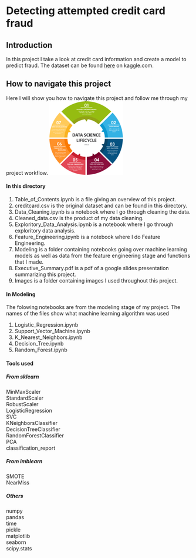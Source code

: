 # Detecting attempted credit card fraud

## Introduction
In this project I take a look at credit card information and create a model to predict fraud. The dataset can be found <a href=https://www.kaggle.com/mlg-ulb/creditcardfraud>here</a> on kaggle.com. 

## How to navigate this project
Here I will show you how to navigate this project and follow me through my project workflow.
<img src='Images/Data_Science_Process.png' height=200 width=200>



#### In this directory
1) Table_of_Contents.ipynb is a file giving an overview of this project.
2) creditcard.csv is the original dataset and can be found in this directory.
3) Data_Cleaning.ipynb is a notebook where I go through cleaning the data.
4) Cleaned_data.csv is the product of my data cleaning.
5) Exploritory_Data_Analysis.ipynb is a notebook where I go through exploritory data analysis.
6) Feature_Engineering.ipynb is a notebook where I do Feature Engineering.
7) Modeling is a folder containing notebooks going over machine learning models as well as data from the feature engineering stage and functions that I made.
8) Executive_Summary.pdf is a pdf of a google slides presentation summarizing this project.
9) Images is a folder containing images I used throughout this project.

#### In Modeling
The folowing notebooks are from the modeling stage of my project. The names of the files show what machine learning algorithm was used
1) Logistic_Regression.ipynb
2) Support_Vector_Machine.ipynb
3) K_Nearest_Neighbors.ipynb
4) Decision_Tree.ipynb
5) Random_Forest.ipynb

#### Tools used
##### From sklearn
MinMaxScaler <br>
StandardScaler<br>
RobustScaler<br>
LogisticRegression<br>
SVC<br>
KNeighborsClassifier<br>
DecisionTreeClassifier<br>
RandomForestClassifier<br>
PCA<br>
classification_report<br>

##### From imblearn
SMOTE<br>
NearMiss<br>

##### Others
numpy<br>
pandas<br>
time<br>
pickle<br>
matplotlib<br>
seaborn<br>
scipy.stats<br>
